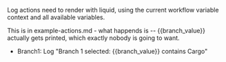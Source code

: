 Log actions need to render with liquid, using the current workflow variable context and all available variables.

This is in example-actions.md - what happends is -- {{branch_value}} actually gets printed, which exactly nobody is going to want.

- Branch1: Log "Branch 1 selected: {{branch_value}} contains Cargo"
